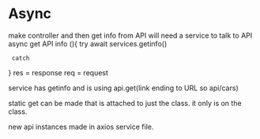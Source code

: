 # Async

make controller and then get info from API will need a service to talk to API
async get API info (){
    try await services.getinfo()

    
     catch
}
res = response 
req = request 

service has getinfo and is using api.get(link ending to URL so api/cars)

static get can be made that is attached to just the class. it only is on the class.

new api instances made in axios service file.